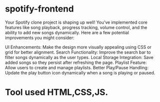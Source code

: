 # spotify-frontend
Your Spotify clone project is shaping up well! You’ve implemented core features like song playback, progress tracking, volume control, and the ability to add new songs dynamically. Here are a few potential improvements you might consider:

UI Enhancements: Make the design more visually appealing using CSS  or grid for better alignment.
Search Functionality: Improve the search bar to filter songs dynamically as the user types.
Local Storage Integration: Save added songs so they persist after refreshing the page.
Playlist Feature: Allow users to create and manage playlists.
Better Play/Pause Handling: Update the play button icon dynamically when a song is playing or paused.
# Tool used HTML,CSS,JS.

